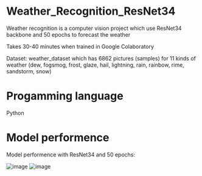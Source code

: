# Weather_Recognition_ResNet34
Weather recognition is a computer vision project which use ResNet34 backbone and 50 epochs to forecast the weather

Takes 30-40 minutes when trained in Google Colaboratory

Dataset: weather_dataset which has 6862 pictures (samples) for 11 kinds of weather (dew, fogsmog, frost, glaze, hail, lightning, rain, rainbow, rime, sandstorm, snow) 

# Progamming language
Python

# Model performence 
Model performence with ResNet34 and 50 epochs:

![image](https://user-images.githubusercontent.com/93986576/221835328-5d701e20-b624-440a-a807-4714f0affb56.png)
![image](https://user-images.githubusercontent.com/93986576/221835464-bcdb15c4-eaec-4548-8a32-e06f989168f1.png)

